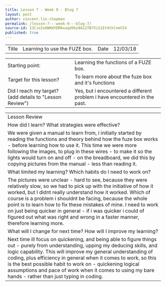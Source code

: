 ```yaml
---
title: Lesson 7 - Week 9 - Blog 7
layout: post
author: vincent.lin-chapman
permalink: /lesson-7---week-9---blog-7/
source-id: 13CieIe6WKHYDMAxaqd9ko8A1ZfB7ViS1Et4thlnmVI4
published: true
---
```

<table>
  <tr>
    <td>Title</td>
    <td>Learning to use the FUZE box.</td>
    <td>Date</td>
    <td>12/03/18</td>
  </tr>
</table>


<table>
  <tr>
    <td>Starting point:</td>
    <td>Learning the functions of a FUZE box.</td>
  </tr>
  <tr>
    <td>Target for this lesson?</td>
    <td>To learn more about the fuze box and it's functions</td>
  </tr>
  <tr>
    <td>Did I reach my target? 
(add details to "Lesson Review")</td>
    <td> Yes, but i encountered a different problem i have encountered in the past.</td>
  </tr>
</table>


<table>
  <tr>
    <td>Lesson Review</td>
  </tr>
  <tr>
    <td>How did I learn? What strategies were effective? </td>
  </tr>
  <tr>
    <td>We were given a manual to learn from, i initially started by reading the functions and theory behind how the fuze box works - before learning how to use it. This time we were more following the images, to plug in these wires - to make it so the lights would turn on and off - on the breadboard, we did this by copying pictures from the manual - less than reading it.</td>
  </tr>
  <tr>
    <td>What limited my learning? Which habits do I need to work on? </td>
  </tr>
  <tr>
    <td>The pictures were unclear - hard to see, because they were relatively slow, so we had to pick up with the initiative of how it worked, but I didnt really understand how it worked. Which of course is a problem i shouldnt be facing, because the whole point is to learn how to fix these mistakes of mine. I need to work on just being quicker in general - if i was quicker i could of figured out what was right and wrong in a faster manner, therefore learning more.</td>
  </tr>
  <tr>
    <td>What will I change for next time? How will I improve my learning?</td>
  </tr>
  <tr>
    <td>Next time ill focus on quickening, and being able to figure  things out - purely from understanding, upping my deducing skills, and logic capability. This will improve my general understanding of coding, plus efficiency in general when it comes to work, so this is the best possible habit to work on - quickening logical assumptions and pace of work when it comes to using my bare hands - rather than just typing in coding.</td>
  </tr>
</table>


